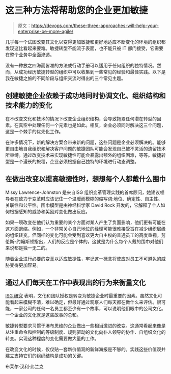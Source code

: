 # 这三种方法将帮助您的企业更加敏捷

> 原文：<https://devops.com/these-three-approaches-will-help-your-enterprise-be-more-agile/>

几乎每一个试图改变其文化以变得更加敏捷和更好地适应不断变化的环境的组织都发现这比看起来要难。敏捷转型不能流于表面，也不能只被 IT 部门接受，它需要在整个业务中全面渗透。

没有一种放之四海而皆准的方法或行动手册可以适用于任何组织的独特情况。然而，从成功经历敏捷转型的组织中可以收集到一些常见的经验和最佳实践。以下是我在敏捷之旅的不同阶段与组织交流时得出的三个常见主题。

## **创建敏捷企业依赖于成功地同时协调文化、组织结构和技术能力的变化**

在不改变文化和技术的情况下改变企业组织结构，会导致拖累任何潜在转型的因素。在真空中处理任何一个元素也是如此。相反，企业必须同时解决这三个问题，这是一个棘手的优先化工作。

在许多情况下，新的解决方案会带来新的问题，这些问题是企业必须解决的。能够更自由地自我组织和解决客户问题的敏捷团队可能会发现自己被不灵活的遗留技术所束缚。通过改变技术来实现敏捷性可能会暴露出额外的组织困难，等等。敏捷转型是一个漫长的旅程，企业必须根据自己独特的环境进行动态调整。

## **在做出改变以提高敏捷性时，想想每个人都戴什么围巾**

Missy Lawrence-Johnston 是来自ISG 组织变革管理实践的首席顾问，她建议领导者在致力于变革时应该记住一个温暖而模糊的缩写词:地位、确定性、自主性、关联性和公平性。围巾模型是由神经科学家 David Rock 开发的，它解释了个人如何根据感知的威胁和奖励对变化做出反应。

如果一项改变在他们认为重要的某个方面对某人产生了负面影响，他们更有可能在这方面退缩。例如，一个非常关心自己地位的经理可能很难接受旨在减少组织层级的组织转变。但同样的变化可能会受到喜欢更大自主权的普通员工的高度重视。劳伦斯-约翰斯顿指出，人们的反应是个体的，这就是为什么每个人戴的围巾对他们来说都是独一无二的。

随着企业进行必要的变革以适应敏捷性，牢记这一概念将使应对员工不可避免的威胁变得更加容易。

## **通过人们每天在工作中表现出的行为来衡量文化**

[ISG 研究](https://isg-one.com/consulting/operating-model-design-and-implementation/articles/creating-a-culture-for-enterprise-agility) 表明，文化和团队授权是转变为敏捷企业时最重要的因素。虽然文化可能看起来模糊不清，难以确定，但最好通过观察人们每天都在做什么来评估。很可能，一家公司的任何一名员工都至少有一个故事，可以说明他们眼中的公司文化。一个企业的文化就是这些故事的总和。

敏捷转型要求习惯于瀑布思维的企业做出一些相当激进的改变。这通常看起来像是从注重命令和控制的等级制度、规则驱动的文化向仆人领导的协作、自组织文化的转变。实现这种程度的变化需要做大量的工作。

在改变文化的时候，仅仅贴一套新价值观的新鲜海报是不够的。实践这些价值观并建立支持它们的组织结构是成功的关键。

布莱尔·汉利·弗兰克